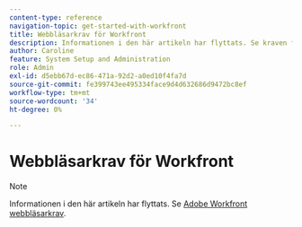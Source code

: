 ```yaml
---
content-type: reference
navigation-topic: get-started-with-workfront
title: Webbläsarkrav för Workfront
description: Informationen i den här artikeln har flyttats. Se kraven för Adobe Workfront webbläsare.
author: Caroline
feature: System Setup and Administration
role: Admin
exl-id: d5ebb67d-ec86-471a-92d2-a0ed10f4fa7d
source-git-commit: fe399743ee495334face9d4d632686d9472bc8ef
workflow-type: tm+mt
source-wordcount: '34'
ht-degree: 0%

---
```


# Webbläsarkrav för Workfront

>[!NOTE]
>
>Informationen i den här artikeln har flyttats. Se [Adobe Workfront webbläsarkrav](../../workfront-basics/workfront-browser-requirements.md).
